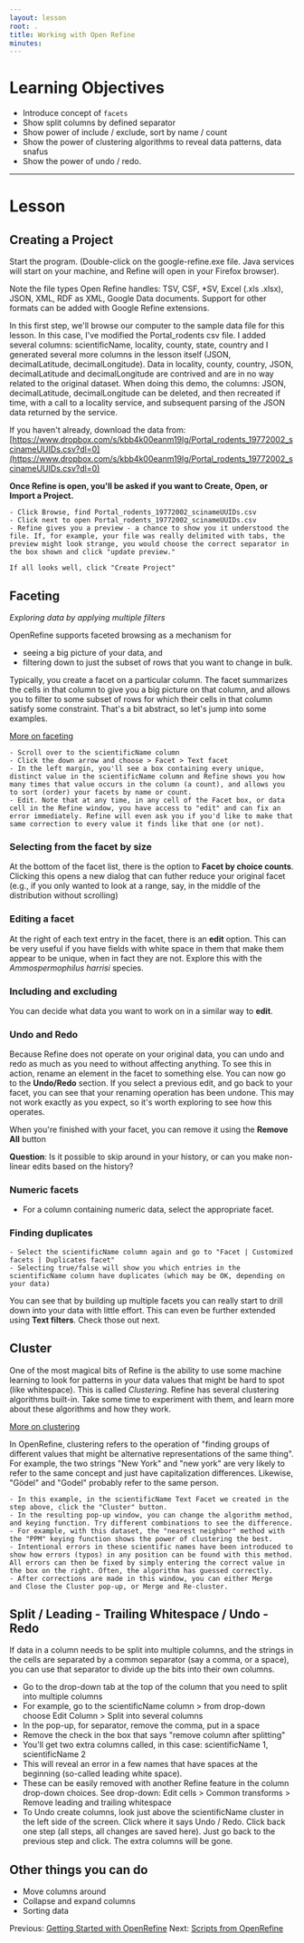 ```yaml
---
layout: lesson
root: .
title: Working with Open Refine
minutes:
---
```


# Learning Objectives

* Introduce concept of `facets`
* Show split columns by defined separator
* Show power of include / exclude, sort by name / count
* Show the power of clustering algorithms to reveal data
patterns, data snafus
* Show the power of undo / redo.

----------------------------------------------------

# Lesson

## Creating a Project

Start the program. (Double-click on the google-refine.exe file. Java services will start on your machine, and Refine will open in your Firefox browser).

Note the file types Open Refine handles: TSV, CSF, *SV, Excel (.xls .xlsx), JSON, XML, RDF as XML, Google Data documents. Support for other formats can be added with Google Refine extensions.

In this first step, we'll browse our computer to the sample data file for this lesson. In this case, I've modified the Portal_rodents csv file. I added several columns: scientificName, locality, county, state, country and I generated several more columns in the lesson itself (JSON, decimalLatitude, decimalLongitude). Data in locality, county, country, JSON, decimalLatitude and decimalLongitude are contrived and are in no way related to the original dataset. When doing this demo, the columns: JSON, decimalLatitude, decimalLongitude can be deleted, and then recreated if time, with a call to a locality service, and subsequent parsing of the JSON data returned by the service.

If you haven't already, download the data from:  
[https://www.dropbox.com/s/kbb4k00eanm19lg/Portal_rodents_19772002_scinameUUIDs.csv?dl=0](https://www.dropbox.com/s/kbb4k00eanm19lg/Portal_rodents_19772002_scinameUUIDs.csv?dl=0)


**Once Refine is open, you'll be asked if you want to Create, Open, or Import a Project.**

~~~
- Click Browse, find Portal_rodents_19772002_scinameUUIDs.csv
- Click next to open Portal_rodents_19772002_scinameUUIDs.csv
- Refine gives you a preview - a chance to show you it understood the file. If, for example, your file was really delimited with tabs, the preview might look strange, you would choose the correct separator in the box shown and click "update preview."

If all looks well, click "Create Project"
~~~

## Faceting

*Exploring data by applying multiple filters*

OpenRefine supports faceted browsing as a mechanism for

* seeing a big picture of your data, and
* filtering down to just the subset of rows that you want to change in bulk.

Typically, you create a facet on a particular column. The facet summarizes the cells in that column to give you a big picture on that column, and allows you to filter to some subset of rows for which their cells in that column satisfy some constraint. That's a bit abstract, so let's jump into some examples.

[More on faceting](https://github.com/OpenRefine/OpenRefine/wiki/Faceting)


~~~
- Scroll over to the scientificName column
- Click the down arrow and choose > Facet > Text facet
- In the left margin, you'll see a box containing every unique, distinct value in the scientificName column and Refine shows you how many times that value occurs in the column (a count), and allows you to sort (order) your facets by name or count.
- Edit. Note that at any time, in any cell of the Facet box, or data cell in the Refine window, you have access to "edit" and can fix an error immediately. Refine will even ask you if you'd like to make that same correction to every value it finds like that one (or not).
~~~

### Selecting from the facet by size

At the bottom of the facet list, there is the option to **Facet by choice counts**.  Clicking this opens a new dialog that can futher reduce your original facet (e.g., if you only wanted to look at a range, say, in the middle of the distribution without scrolling)

### Editing a facet

At the right of each text entry in the facet, there is an **edit** option. This can be very useful if you have fields with white space in them that make them appear to be unique, when in fact they are not.  Explore this with the *Ammospermophilus harrisi* species.

### Including and excluding

You can decide what data you want to work on in a similar way to **edit**.

### Undo and Redo

Because Refine does not operate on your original data, you can undo and redo as much as you need to without affecting anything.  To see this in action, rename an element in the facet to something else. You can now go to the  **Undo/Redo** section.  If you select a previous edit, and go back to your facet, you can see that your renaming operation has been undone. This may not work exactly as you expect, so it's worth exploring to see how this operates.

When you're finished with your facet, you can remove it using the **Remove All** button

**Question**: Is it possible to skip around in your history, or can you make non-linear edits based on the history?

### Numeric facets

* For a column containing numeric data, select the appropriate facet.

### Finding duplicates

~~~
- Select the scientificName column again and go to "Facet | Customized facets | Duplicates facet"
- Selecting true/false will show you which entries in the scientificName column have duplicates (which may be OK, depending on your data)
~~~

You can see that by building up multiple facets you can really start to drill down into your data with little effort.  This can even be further extended using **Text filters**.  Check those out next.


## Cluster

One of the most magical bits of Refine is the ability to use some machine learning to look for patterns in your data values that might be hard to spot (like whitespace). This is called *Clustering*. Refine has several clustering algorithms built-in. Take some time to experiment with them, and learn more about these algorithms and how they work.

[More on clustering](https://github.com/OpenRefine/OpenRefine/wiki/Clustering-In-Depth)

In OpenRefine, clustering refers to the operation of "finding groups of different values that might be alternative representations of the same thing". For example, the two strings "New York" and "new york" are very likely to refer to the same concept and just have capitalization differences. Likewise, "Gödel" and "Godel" probably refer to the same person.

~~~
- In this example, in the scientificName Text Facet we created in the step above, click the "Cluster" button.
- In the resulting pop-up window, you can change the algorithm method, and keying function. Try different combinations to see the difference.
- For example, with this dataset, the "nearest neighbor" method with the "PPM" keying function shows the power of clustering the best.
- Intentional errors in these scientific names have been introduced to show how errors (typos) in any position can be found with this method. All errors can then be fixed by simply entering the correct value in the box on the right. Often, the algorithm has guessed correctly.
- After corrections are made in this window, you can either Merge
and Close the Cluster pop-up, or Merge and Re-cluster.
~~~


## Split / Leading - Trailing Whitespace / Undo - Redo

If data in a column needs to be split into multiple columns, and the strings in the cells are separated by a common separator (say a comma, or a space), you can use that separator to divide up the bits into their own columns.


- Go to the drop-down tab at the top of the column that you need to split into multiple columns
- For example, go to the scientificName column > from drop-down choose Edit Column > Split into several columns
- In the pop-up, for separator, remove the comma, put in a space
- Remove the check in the box that says "remove column after splitting"
- You'll get two extra columns called, in this case: scientificName 1, scientificName 2
- This will reveal an error in a few names that have spaces at the beginning (so-called leading white space).
- These can be easily removed with another Refine feature in the column drop-down choices. See drop-down: Edit cells > Common transforms > Remove leading and trailing whitespace
- To Undo create columns, look just above the scientificName cluster in the left side of the screen. Click where it says Undo / Redo. Click back one step (all steps, all changes are saved here). Just go back to the previous step and click. The extra columns will be gone.

## Other things you can do

- Move columns around
- Collapse and expand columns
- Sorting data

Previous: [Getting Started with OpenRefine](00-getting-started.html)  Next: [Scripts from OpenRefine](02-scripts.html)
